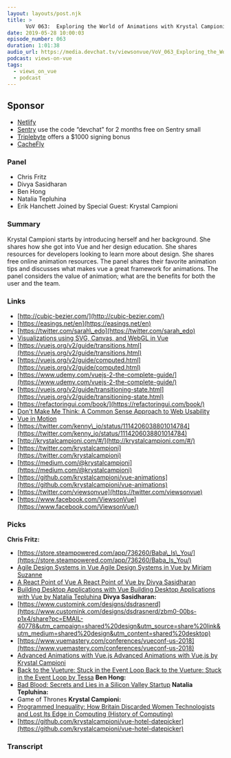 ```yaml
---
layout: layouts/post.njk
title: >
      VoV 063:  Exploring the World of Animations with Krystal Campioni
date: 2019-05-28 10:00:03
episode_number: 063
duration: 1:01:38
audio_url: https://media.devchat.tv/viewsonvue/VoV_063_Exploring_the_World_of_Animations_with_Krystal_Campioni.mp3
podcast: views-on-vue
tags: 
  - views_on_vue
  - podcast
---
```


## **Sponsor**

- [Netlify](https://www.netlify.com/)
- [Sentry](http://sentry.io/) use the code “devchat” for 2 months free on Sentry small 
- [Triplebyte](https://triplebyte.com/vue) offers a $1000 signing bonus
- [CacheFly](https://www.cachefly.com/)

### **Panel**

- Chris Fritz
- Divya Sasidharan
- Ben Hong
- Natalia Tepluhina
- Erik Hanchett
Joined by Special Guest: Krystal Campioni
### **Summary**
Krystal Campioni starts by introducing herself and her background. She shares how she got into Vue and her design education. She shares resources for developers looking to learn more about design. She shares free online animation resources. The panel shares their favorite animation tips and discusses what makes vue a great framework for animations. The panel considers the value of animation; what are the benefits for both the user and the team. 
### **Links**

- [http://cubic-bezier.com/](http://cubic-bezier.com/)
- [https://easings.net/en](https://easings.net/en)
- [https://twitter.com/sarah\_edo](https://twitter.com/sarah_edo)
- [Visualizations using SVG, Canvas, and WebGL in Vue](https://www.vuemastery.com/conferences/vuejs-amsterdam-2019/visualizations-using-svg-canvas-and-webgl-in-vue/)
- [https://vuejs.org/v2/guide/transitions.html](https://vuejs.org/v2/guide/transitions.html)
- [https://vuejs.org/v2/guide/computed.html](https://vuejs.org/v2/guide/computed.html)
- [https://www.udemy.com/vuejs-2-the-complete-guide/](https://www.udemy.com/vuejs-2-the-complete-guide/)
- [https://vuejs.org/v2/guide/transitioning-state.html](https://vuejs.org/v2/guide/transitioning-state.html)
- [https://refactoringui.com/book/](https://refactoringui.com/book/)
- [Don't Make Me Think: A Common Sense Approach to Web Usability](https://www.amazon.de/Dont-Make-Me-Think-Usability/dp/0321965515/ref=asc_df_0321965515/?ie=UTF8&qid=1548462018&sr=8-1&linkCode=ll1&tag=devchattv-20&linkId=f06bfe7482dca8bb751ed6d7cc86e2ab&language=en_US)
- [Vue in Motion](https://www.vuemastery.com/conferences/vueconf-us-2018/vue-in-motion-rachel-nabors)
- [https://twitter.com/kenny\_io/status/1114206038801014784](https://twitter.com/kenny_io/status/1114206038801014784)
- [http://krystalcampioni.com/#/](http://krystalcampioni.com/#/)
- [https://twitter.com/krystalcampioni](https://twitter.com/krystalcampioni)
- [https://medium.com/@krystalcampioni](https://medium.com/@krystalcampioni)
- [https://github.com/krystalcampioni/vue-animations](https://github.com/krystalcampioni/vue-animations)
- [https://twitter.com/viewsonvue](https://twitter.com/viewsonvue)
- [https://www.facebook.com/ViewsonVue](https://www.facebook.com/ViewsonVue/)

### **Picks**
 **Chris Fritz:**
- [https://store.steampowered.com/app/736260/Baba\_Is\_You/](https://store.steampowered.com/app/736260/Baba_Is_You/)
- [Agile Design Systems in Vue Agile Design Systems in Vue by Miriam Suzanne](https://www.vuemastery.com/conferences/vueconf-us-2018/agile-design-systems-in-vue-miriam-suzanne/)
- [A React Point of Vue A React Point of Vue by Divya Sasidharan](https://www.vuemastery.com/conferences/vueconf-us-2018/a-react-point-of-vue-divya-sasidharan/)
- [Building Desktop Applications with Vue Building Desktop Applications with Vue by Natalia Tepluhina](https://www.vuemastery.com/conferences/vueconf-us-2019/building-desktop-applications-with-vue)
**Divya Sasidharan:**
- [https://www.customink.com/designs/dsdrasnerd](https://www.customink.com/designs/dsdrasnerd/zbm0-00bs-p1x4/share?pc=EMAIL-40778&utm_campaign=shared%20design&utm_source=share%20link&utm_medium=shared%20design&utm_content=shared%20desktop)
- [https://www.vuemastery.com/conferences/vueconf-us-2018](https://www.vuemastery.com/conferences/vueconf-us-2018)
- [Advanced Animations with Vue.js Advanced Animations with Vue.js by Krystal Campioni](https://www.vuemastery.com/conferences/vueconf-us-2019/advanced-animations-with-vuejs)
- [Back to the Vueture: Stuck in the Event Loop Back to the Vueture: Stuck in the Event Loop by Tessa](https://www.vuemastery.com/conferences/vueconf-us-2019/back-to-the-vueture-stuck-in-the-event-loop)
**Ben Hong:**
- [Bad Blood: Secrets and Lies in a Silicon Valley Startup](https://www.amazon.com/Bad-Blood-Secrets-Silicon-Startup/dp/152473165X/ref=sr_1_1?ie=UTF8&qid=1548462018&sr=8-1&linkCode=ll1&tag=devchattv-20&linkId=f06bfe7482dca8bb751ed6d7cc86e2ab&language=en_US)
**Natalia Tepluhina:**
- Game of Thrones
**Krystal Campioni:**
- [Programmed Inequality: How Britain Discarded Women Technologists and Lost Its Edge in Computing (History of Computing)](https://www.amazon.com/Programmed-Inequality-Discarded-Technologists-Computing/dp/0262535181/ref=sr_1_1?ie=UTF8&qid=1548462018&sr=8-1&linkCode=ll1&tag=devchattv-20&linkId=f06bfe7482dca8bb751ed6d7cc86e2ab&language=en_US)
- [https://github.com/krystalcampioni/vue-hotel-datepicker](https://github.com/krystalcampioni/vue-hotel-datepicker)


### Transcript


